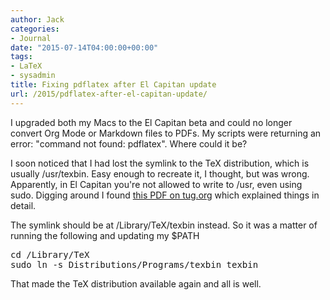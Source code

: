 ```yaml
---
author: Jack
categories:
- Journal
date: "2015-07-14T04:00:00+00:00"
tags:
- LaTeX
- sysadmin
title: Fixing pdflatex after El Capitan update
url: /2015/pdflatex-after-el-capitan-update/
---
```


I upgraded both my Macs to the El Capitan beta and could no longer convert Org Mode or Markdown files to PDFs. My scripts were returning an error: "command not found: pdflatex". Where could it be?

I soon noticed that I had lost the symlink to the TeX distribution, which is usually /usr/texbin. Easy enough to recreate it, I thought, but was wrong. Apparently, in El Capitan you're not allowed to write to /usr, even using sudo. Digging around I found [this PDF on tug.org][1] which explained things in detail.

The symlink should be at /Library/TeX/texbin instead. So it was a matter of running the following and updating my $PATH

<pre class="example">cd /Library/TeX
sudo ln -s Distributions/Programs/texbin texbin
</pre>

That made the TeX distribution available again and all is well.

 [1]: https://tug.org/mactex/UpdatingForElCapitan.pdf